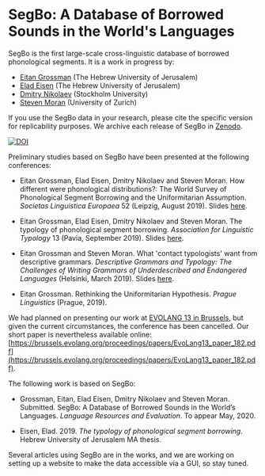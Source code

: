 # SegBo: A Database of Borrowed Sounds in the World's Languages

SegBo is the first large-scale cross-linguistic database of borrowed phonological segments. It is a work in progress by:

- [Eitan Grossman](https://en.linguistics.huji.ac.il/people/eitan-grossman) (The Hebrew University of Jerusalem)
- [Elad Eisen](https://en.linguistics.huji.ac.il/people/elad-eisen) (The Hebrew University of Jerusalem)
- [Dmitry Nikolaev](https://www.su.se/english/profiles/dmni1849-1.465312) (Stockholm University)
- [Steven Moran](https://www.spur.uzh.ch/en/aboutus/Personen/staff/postdocs/Steven-Moran.html) (University of Zurich)

If you use the SegBo data in your research, please cite the specific version for replicability purposes. We archive each release of SegBo in [Zenodo](https://doi.org/10.5281/zenodo.3633917).

[![DOI](https://zenodo.org/badge/DOI/10.5281/zenodo.3633917.svg)](https://doi.org/10.5281/zenodo.3633917)

Preliminary studies based on SegBo have been presented at the following conferences:

- Eitan Grossman, Elad Eisen, Dmitry Nikolaev and Steven Moran. How different were phonological distributions?: The World Survey of Phonological Segment Borrowing and the Uniformitarian Assumption. *Societas Linguistica Europaea* 52 (Leipzig, August 2019). Slides [here](https://www.academia.edu/40175937/How_different_were_phonological_distributions_The_typology_of_phonological_segment_borrowing_and_the_Uniformitarian_Assumption).

- Eitan Grossman, Elad Eisen, Dmitry Nikolaev and Steven Moran. The typology of phonological segment borrowing. *Association for Linguistic Typology* 13 (Pavia, September 2019). Slides [here](https://www.academia.edu/41805315/The_typology_of_phonological_segment_borrowing).

- Eitan Grossman and Steven Moran. What 'contact typologists' want from descriptive grammars. *Descriptive Grammars and Typology: The Challenges of Writing Grammars of Underdescribed and Endangered Languages* (Helsinki, March 2019). Slides [here](https://www.academia.edu/41805773/What_contact_typologists_want_from_grammatical_descriptions).

- Eitan Grossman. Rethinking the Uniformitarian Hypothesis. *Prague Linguistics* (Prague, 2019).

We had planned on presenting our work at [EVOLANG 13 in Brussels](https://brussels.evolang.org), but given the current circumstances, the conference has been cancelled. Our short paper is nevertheless available online: [https://brussels.evolang.org/proceedings/papers/EvoLang13_paper_182.pdf](https://brussels.evolang.org/proceedings/papers/EvoLang13_paper_182.pdf).

The following work is based on SegBo:

- Grossman, Eitan, Elad Eisen, Dmitry Nikolaev and Steven Moran. Submitted. SegBo: A Database of Borrowed Sounds in the World’s Languages. *Language Resources and Evaluation*. To appear May, 2020.

- Eisen, Elad. 2019. *The typology of phonological segment borrowing*. Hebrew University of Jerusalem MA thesis.  

Several articles using SegBo are in the works, and we are working on setting up a website to make the data accessible via a GUI, so stay tuned.
